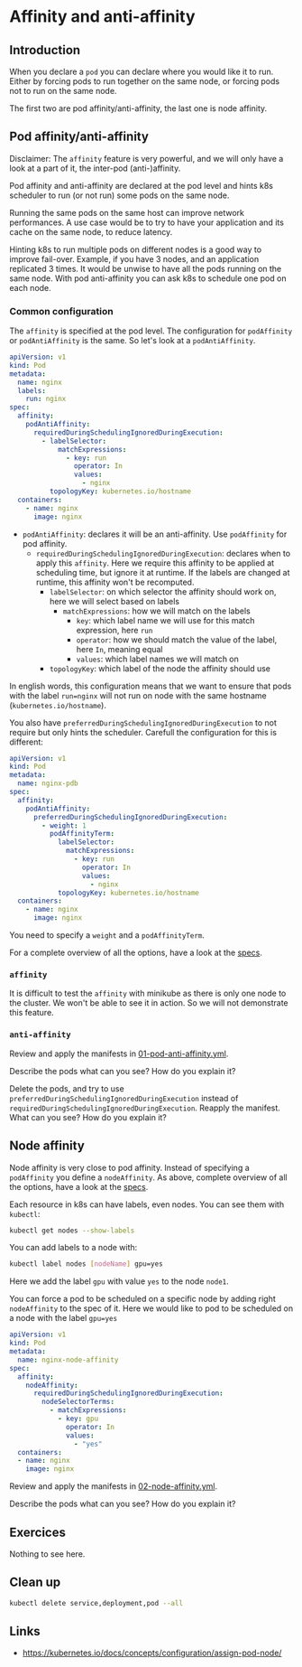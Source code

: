 # Affinity and anti-affinity

## Introduction

When you declare a `pod` you can declare where you would like it to run. Either by forcing pods to run together on the same node, or forcing pods not to run on the same node.

The first two are pod affinity/anti-affinity, the last one is node affinity.

## Pod affinity/anti-affinity

Disclaimer: The `affinity` feature is very powerful, and we will only have a look at a part of it, the inter-pod (anti-)affinity.

Pod affinity and anti-affinity are declared at the pod level and hints k8s scheduler to run (or not run) some pods on the same node.

Running the same pods on the same host can improve network performances. A use case would be to try to have your application and its cache on the same node, to reduce latency.

Hinting k8s to run multiple pods on different nodes is a good way to improve fail-over. Example, if you have 3 nodes, and an application replicated 3 times. It would be unwise to have all the pods running on the same node. With pod anti-affinity you can ask k8s to schedule one pod on each node.

### Common configuration

The `affinity` is specified at the pod level. The configuration for `podAffinity` or `podAntiAffinity` is the same. So let's look at a `podAntiAffinity`.

```yaml
apiVersion: v1
kind: Pod
metadata:
  name: nginx
  labels:
    run: nginx
spec:
  affinity:
    podAntiAffinity:
      requiredDuringSchedulingIgnoredDuringExecution:
        - labelSelector:
            matchExpressions:
              - key: run
                operator: In
                values:
                  - nginx
          topologyKey: kubernetes.io/hostname
  containers:
    - name: nginx
      image: nginx
```

* `podAntiAffinity`: declares it will be an anti-affinity. Use `podAffinity` for pod affinity.
  * `requiredDuringSchedulingIgnoredDuringExecution`: declares when to apply this `affinity`. Here we require this affinity to be applied at scheduling time, but ignore it at runtime. If the labels are changed at runtime, this affinity won't be recomputed.
    * `labelSelector`: on which selector the affinity should work on, here we will select based on labels
      * `matchExpressions`: how we will match on the labels
        * `key`: which label name we will use for this match expression, here `run`
        * `operator`: how we should match the value of the label, here `In`, meaning equal
        * `values`: which label names we will match on
    * `topologyKey`: which label of the node the affinity should use

In english words, this configuration means that we want to ensure that pods with the label `run=nginx` will not run on node with the same hostname (`kubernetes.io/hostname`).

You also have `preferredDuringSchedulingIgnoredDuringExecution` to not require but only hints the scheduler. Carefull the configuration for this is different:

```yaml
apiVersion: v1
kind: Pod
metadata:
  name: nginx-pdb
spec:
  affinity:
    podAntiAffinity:
      preferredDuringSchedulingIgnoredDuringExecution:
        - weight: 1
          podAffinityTerm:
            labelSelector:
              matchExpressions:
                - key: run
                  operator: In
                  values:
                    - nginx
            topologyKey: kubernetes.io/hostname
  containers:
    - name: nginx
      image: nginx
```

You need to specify a `weight` and a `podAffinityTerm`.

For a complete overview of all the options, have a look at the [specs](https://github.com/kubernetes/community/blob/master/contributors/design-proposals/scheduling/podaffinity.md).

### `affinity`

It is difficult to test the `affinity` with minikube as there is only one node to the cluster. We won't be able to see it in action. So we will not demonstrate this feature.

### `anti-affinity`

Review and apply the manifests in [01-pod-anti-affinity.yml](01-pod-anti-affinity.yml).

Describe the pods what can you see? How do you explain it?

Delete the pods, and try to use `preferredDuringSchedulingIgnoredDuringExecution` instead of `requiredDuringSchedulingIgnoredDuringExecution`. Reapply the manifest. What can you see? How do you explain it?

## Node affinity

Node affinity is very close to pod affinity. Instead of specifying a `podAffinity` you define a `nodeAffinity`. As above, complete overview of all the options, have a look at the [specs](https://github.com/kubernetes/community/blob/master/contributors/design-proposals/scheduling/nodeaffinity.md).

Each resource in k8s can have labels, even nodes. You can see them with `kubectl`:

```bash
kubectl get nodes --show-labels
```

You can add labels to a node with:

```bash
kubectl label nodes [nodeName] gpu=yes
```

Here we add the label `gpu` with value `yes` to the node `node1`.

You can force a pod to be scheduled on a specific node by adding right `nodeAffinity` to the spec of it. Here we would like to pod to be scheduled on a node with the label `gpu=yes`

```yaml
apiVersion: v1
kind: Pod
metadata:
  name: nginx-node-affinity
spec:
  affinity:
    nodeAffinity:
      requiredDuringSchedulingIgnoredDuringExecution:
        nodeSelectorTerms:
          - matchExpressions:
            - key: gpu
              operator: In
              values:
                - "yes"
  containers:
  - name: nginx
    image: nginx
```

Review and apply the manifests in [02-node-affinity.yml](02-node-affinity.yml).

Describe the pods what can you see? How do you explain it?

## Exercices

Nothing to see here.

## Clean up

```bash
kubectl delete service,deployment,pod --all
```

## Links

* https://kubernetes.io/docs/concepts/configuration/assign-pod-node/
